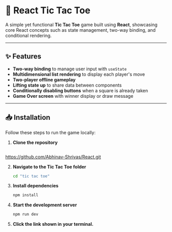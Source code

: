 # 🎯 React Tic Tac Toe

A simple yet functional **Tic Tac Toe** game built using **React**, showcasing core React concepts such as state management, two-way binding, and conditional rendering.

---

## ✨ Features

- **Two-way binding** to manage user input with `useState`
- **Multidimensional list rendering** to display each player's move
- **Two-player offline gameplay**
- **Lifting state up** to share data between components
- **Conditionally disabling buttons** when a square is already taken
- **Game Over screen** with winner display or draw message

---

## 📥 Installation

Follow these steps to run the game locally:

1. **Clone the repository**  
   ```bash
  https://github.com/Abhinav-Shrivas/React.git

2. **Navigate to the Tic Tac Toe folder**
    ```bash
    cd "tic tac toe"

3. **Install dependencies**
    ```bash
    npm install

4. **Start the development server**
    ```bash
    npm run dev

5. **Click the link shown in your terminal.**